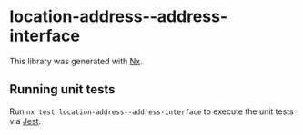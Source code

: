 # location-address--address-interface

This library was generated with [Nx](https://nx.dev).

## Running unit tests

Run `nx test location-address--address-interface` to execute the unit tests via [Jest](https://jestjs.io).
